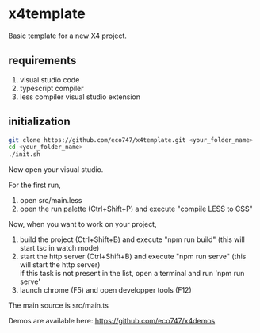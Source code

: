 # x4template

Basic template for a new X4 project.

## requirements

1. visual studio code
2. typescript compiler 
3. less compiler visual studio extension

## initialization

```sh
git clone https://github.com/eco747/x4template.git <your_folder_name>
cd <your_folder_name>
./init.sh
```

Now open your visual studio.

For the first run,
1. open src/main.less
2. open the run palette (Ctrl+Shift+P) and execute "compile LESS to CSS"

Now, when you want to work on your project,

1. build the project (Ctrl+Shift+B) and execute "npm run build" (this will start tsc in watch mode)
2. start the http server (Ctrl+Shift+B) and execute "npm run serve" (this will start the http server)  
   if this task is not present in the list, open a terminal and run 'npm run serve'
3. launch chrome (F5) and open developper tools (F12)

The main source is src/main.ts

Demos are available here: https://github.com/eco747/x4demos
